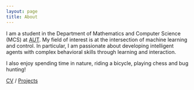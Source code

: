 ```yaml
---
layout: page
title: About
---
```


I am a student in the Department of Mathematics and Computer Science (MCS) at [AUT](https://aut.ac.ir/en). My field of interest is at the intersection of machine learning and control. In particular, I am passionate about developing intelligent agents with complex behavioral skills through learning and interaction.

I also enjoy spending time in nature, riding a bicycle, playing chess and bug hunting!

[CV](https://drive.google.com/uc?export=download&id=1g0x73ll_kaHjsTjRSqZ7XGoAsQDOqH9V) / [Projects](/projects/)
